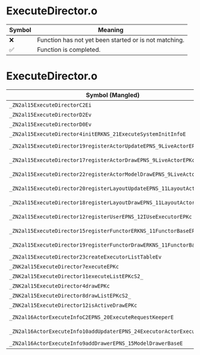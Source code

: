 # ExecuteDirector.o
| Symbol | Meaning 
| ------------- | ------------- 
| :x: | Function has not yet been started or is not matching. 
| :white_check_mark: | Function is completed. 


# ExecuteDirector.o
| Symbol (Mangled) | Symbol (Demangled) | Decompiled? |
| ------------- |  ------------- | ------------- |
| `_ZN2al15ExecuteDirectorC2Ei` | `al::ExecuteDirector::ExecuteDirector(int)` | :x: |
| `_ZN2al15ExecuteDirectorD2Ev` | `al::ExecuteDirector::~ExecuteDirector()` | :x: |
| `_ZN2al15ExecuteDirectorD0Ev` | `al::ExecuteDirector::~ExecuteDirector()` | :x: |
| `_ZN2al15ExecuteDirector4initERKNS_21ExecuteSystemInitInfoE` | `al::ExecuteDirector::init(al::ExecuteSystemInitInfo const&)` | :x: |
| `_ZN2al15ExecuteDirector19registerActorUpdateEPNS_9LiveActorEPKc` | `al::ExecuteDirector::registerActorUpdate(al::LiveActor *,char const*)` | :x: |
| `_ZN2al15ExecuteDirector17registerActorDrawEPNS_9LiveActorEPKc` | `al::ExecuteDirector::registerActorDraw(al::LiveActor *,char const*)` | :x: |
| `_ZN2al15ExecuteDirector22registerActorModelDrawEPNS_9LiveActorEPKc` | `al::ExecuteDirector::registerActorModelDraw(al::LiveActor *,char const*)` | :x: |
| `_ZN2al15ExecuteDirector20registerLayoutUpdateEPNS_11LayoutActorEPKc` | `al::ExecuteDirector::registerLayoutUpdate(al::LayoutActor *,char const*)` | :x: |
| `_ZN2al15ExecuteDirector18registerLayoutDrawEPNS_11LayoutActorEPKc` | `al::ExecuteDirector::registerLayoutDraw(al::LayoutActor *,char const*)` | :x: |
| `_ZN2al15ExecuteDirector12registerUserEPNS_12IUseExecutorEPKc` | `al::ExecuteDirector::registerUser(al::IUseExecutor *,char const*)` | :x: |
| `_ZN2al15ExecuteDirector15registerFunctorERKNS_11FunctorBaseEPKc` | `al::ExecuteDirector::registerFunctor(al::FunctorBase const&,char const*)` | :x: |
| `_ZN2al15ExecuteDirector19registerFunctorDrawERKNS_11FunctorBaseEPKc` | `al::ExecuteDirector::registerFunctorDraw(al::FunctorBase const&,char const*)` | :x: |
| `_ZN2al15ExecuteDirector23createExecutorListTableEv` | `al::ExecuteDirector::createExecutorListTable(void)` | :x: |
| `_ZNK2al15ExecuteDirector7executeEPKc` | `al::ExecuteDirector::execute(char const*)const` | :x: |
| `_ZNK2al15ExecuteDirector11executeListEPKcS2_` | `al::ExecuteDirector::executeList(char const*,char const*)const` | :x: |
| `_ZNK2al15ExecuteDirector4drawEPKc` | `al::ExecuteDirector::draw(char const*)const` | :x: |
| `_ZNK2al15ExecuteDirector8drawListEPKcS2_` | `al::ExecuteDirector::drawList(char const*,char const*)const` | :x: |
| `_ZNK2al15ExecuteDirector12isActiveDrawEPKc` | `al::ExecuteDirector::isActiveDraw(char const*)const` | :x: |
| `_ZN2al16ActorExecuteInfoC2EPNS_20ExecuteRequestKeeperE` | `al::ActorExecuteInfo::ActorExecuteInfo(al::ExecuteRequestKeeper *)` | :x: |
| `_ZN2al16ActorExecuteInfo10addUpdaterEPNS_24ExecutorActorExecuteBaseE` | `al::ActorExecuteInfo::addUpdater(al::ExecutorActorExecuteBase *)` | :x: |
| `_ZN2al16ActorExecuteInfo9addDrawerEPNS_15ModelDrawerBaseE` | `al::ActorExecuteInfo::addDrawer(al::ModelDrawerBase *)` | :x: |
